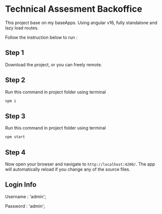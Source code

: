 # Technical Assesment Backoffice

This project base on my baseApps. Using angular v16, fully standalone and lazy load routes.

Follow the instruction below to run :

## Step 1

Download the project, or you can freely remote.

## Step 2

Run this command in project folder using terminal
```bash
npm i
```

## Step 3

Run this command in project folder using terminal
```bash
npm start
```

## Step 4

Now open your browser and navigate to `http://localhost:4200/`. The app will automatically reload if you change any of the source files. 

## Login Info

Username : 'admin';

Password : 'admin';
